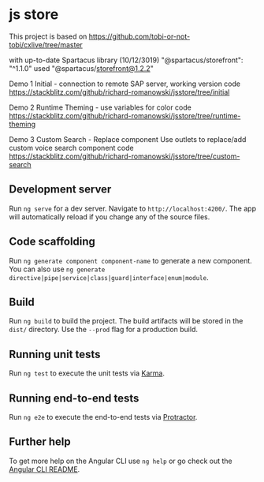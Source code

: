 # js store


This project is based on 
https://github.com/tobi-or-not-tobi/cxlive/tree/master

with up-to-date Spartacus library (10/12/3019)
"@spartacus/storefront": "^1.1.0"
used "@spartacus/storefront@1.2.2"


Demo 1
Initial - connection to remote SAP server, working version 
code https://stackblitz.com/github/richard-romanowski/jsstore/tree/initial


Demo 2
Runtime Theming - use variables for color 
code https://stackblitz.com/github/richard-romanowski/jsstore/tree/runtime-theming

Demo 3
Custom Search - Replace component
Use outlets to replace/add custom voice search component
code https://stackblitz.com/github/richard-romanowski/jsstore/tree/custom-search


## Development server

Run `ng serve` for a dev server. Navigate to `http://localhost:4200/`. The app will automatically reload if you change any of the source files.

## Code scaffolding

Run `ng generate component component-name` to generate a new component. You can also use `ng generate directive|pipe|service|class|guard|interface|enum|module`.

## Build

Run `ng build` to build the project. The build artifacts will be stored in the `dist/` directory. Use the `--prod` flag for a production build.

## Running unit tests

Run `ng test` to execute the unit tests via [Karma](https://karma-runner.github.io).

## Running end-to-end tests

Run `ng e2e` to execute the end-to-end tests via [Protractor](http://www.protractortest.org/).

## Further help

To get more help on the Angular CLI use `ng help` or go check out the [Angular CLI README](https://github.com/angular/angular-cli/blob/master/README.md).
